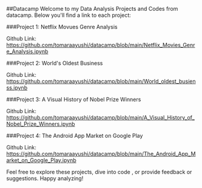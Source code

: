 ##Datacamp 
Welcome to my Data Analysis Projects and Codes from datacamp. Below you'll find a link to each project:

###Project 1: Netflix Movues Genre Analysis

Github Link: https://github.com/tomaraayushi/datacamp/blob/main/Netflix_Movies_Genre_Analysis.ipynb

###Project 2: World's Oldest Business

Github Link: https://github.com/tomaraayushi/datacamp/blob/main/World_oldest_busienss.ipynb

###Project 3: A Visual History of Nobel Prize Winners

Github Link: https://github.com/tomaraayushi/datacamp/blob/main/A_Visual_History_of_Nobel_Prize_Winners.ipynb

###Project 4: The Android App Market on Google Play

Github Link: https://github.com/tomaraayushi/datacamp/blob/main/The_Android_App_Market_on_Google_Play.ipynb

Feel free to explore these projects, dive into code , or provide feedback or suggestions. Happy analyzing!
